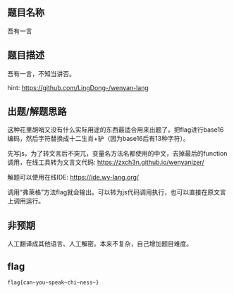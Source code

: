 ## 题目名称
吾有一言

## 题目描述
吾有一言，不知当讲否。

hint: https://github.com/LingDong-/wenyan-lang

## 出题/解题思路
这种花里胡哨又没有什么实际用途的东西最适合用来出题了。把flag进行base16编码，然后字符替换成十二生肖+驴（因为base16后有13种字符）。

先写js，为了转文言后不突兀，变量名方法名都使用的中文，去掉最后的function调用，在线工具转为文言文代码: https://zxch3n.github.io/wenyanizer/

解题可以使用在线IDE: https://ide.wy-lang.org/

调用“弗萊格”方法flag就会输出。可以转为js代码调用执行，也可以直接在原文言上调用运行。

## 非预期
人工翻译成其他语言、人工解密。本来不复杂，自己增加题目难度。

## flag

```
flag{can~you~speak~chi~ness~}
```
